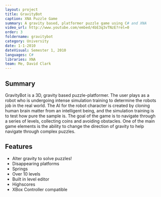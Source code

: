 ```yaml
---
layout: project
title: GravityBot
caption: XNA Puzzle Game
summary: A gravity based, platformer puzzle game using C# and XNA
video_url: http://www.youtube.com/embed/4bE3q3vTNzE?rel=0
order: 3
foldername: gravitybot
category: University
date: 1-1-2010
dateVisual: Semester 1, 2010
languages: C#
libraries: XNA
team: Me, David Clark
---
```


## Summary

GravityBot is a 3D, gravity based puzzle-platformer. The user plays as a robot who is undergoing intense simulation training to determine the robots job in the real world. The AI for the robot character is created by cloning human brain matter from an intelligent being, and the simulation training is to test how pure the sample is. The goal of the game is to navigate through a series of levels, collecting coins and avoiding obstacles. One of the main game elements is the ability to change the direction of gravity to help navigate through complex puzzles.

## Features

- Alter gravity to solve puzzles!
- Disappearing platforms
- Springs
- Over 10 levels
- Built in level editor
- Highscores
- XBox Controller compatible
